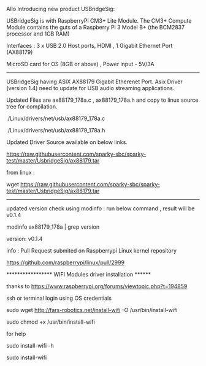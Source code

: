 

Allo Introducing new product USBridgeSig: 

USBridgeSig is with RaspberryPi CM3+ Lite Module. The CM3+ Compute Module contains the guts of a Raspberry Pi 3 Model B+ (the BCM2837 processor and 1GB RAM)

Interfaces : 3 x USB 2.0 Host ports, HDMI , 1 Gigabit Ethernet Port (AX88179)

MicroSD card for OS (8GB or above) , Power input - 5V/3A 


******************************************************

USBridgeSig having ASIX AX88179 Gigabit Etherenet Port. Asix Driver (version 1.4) need to update  for USB audio streaming applications.

Updated Files are ax88179_178a.c , ax88179_178a.h and copy to linux source tree for compilation.

./Linux/drivers/net/usb/ax88179_178a.c

./Linux/drivers/net/usb/ax88179_178a.h

Updated Driver Source available on below links. 


https://raw.githubusercontent.com/sparky-sbc/sparky-test/master/UsbridgeSig/ax88179.tar


from linux :

wget https://raw.githubusercontent.com/sparky-sbc/sparky-test/master/UsbridgeSig/ax88179.tar



**************
updated version check using modinfo : run below command , result will be v0.1.4

modinfo ax88179_178a | grep version

version:        v0.1.4


info : Pull Request  submited on Raspberrypi Linux kernel repository

https://github.com/raspberrypi/linux/pull/2999


***************** WIFI Modules driver installation ******

thanks to https://www.raspberrypi.org/forums/viewtopic.php?t=194859

ssh  or terminal login using OS credentials 


sudo wget http://fars-robotics.net/install-wifi -O /usr/bin/install-wifi

sudo chmod +x /usr/bin/install-wifi

for help

sudo install-wifi -h

sudo install-wifi





